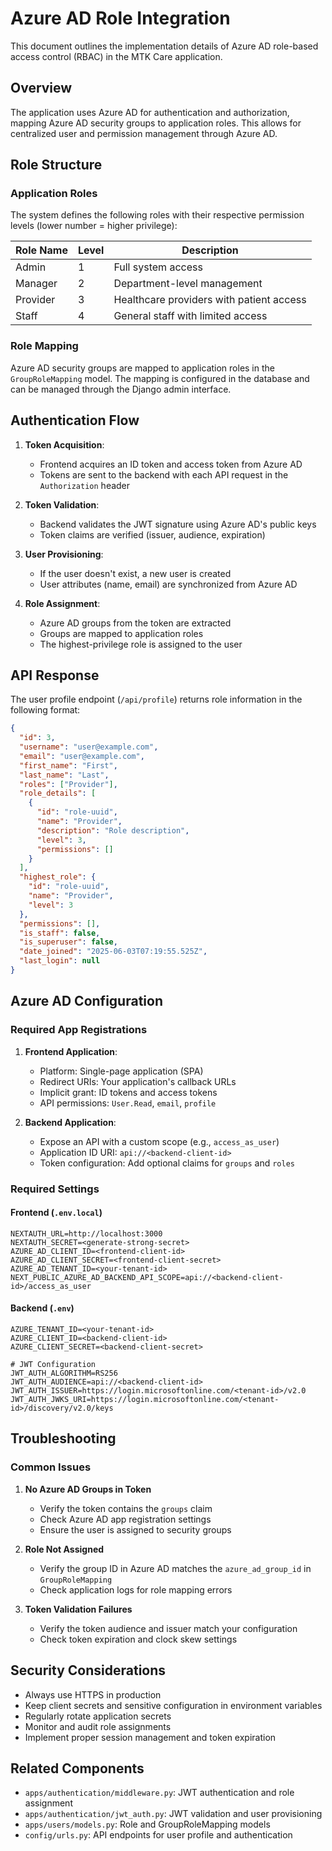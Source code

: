 # Azure AD Role Integration

This document outlines the implementation details of Azure AD role-based access control (RBAC) in the MTK Care application.

## Overview

The application uses Azure AD for authentication and authorization, mapping Azure AD security groups to application roles. This allows for centralized user and permission management through Azure AD.

## Role Structure

### Application Roles

The system defines the following roles with their respective permission levels (lower number = higher privilege):

| Role Name | Level | Description |
|-----------|-------|-------------|
| Admin | 1 | Full system access |
| Manager | 2 | Department-level management |
| Provider | 3 | Healthcare providers with patient access |
| Staff | 4 | General staff with limited access |

### Role Mapping

Azure AD security groups are mapped to application roles in the `GroupRoleMapping` model. The mapping is configured in the database and can be managed through the Django admin interface.

## Authentication Flow

1. **Token Acquisition**:
   - Frontend acquires an ID token and access token from Azure AD
   - Tokens are sent to the backend with each API request in the `Authorization` header

2. **Token Validation**:
   - Backend validates the JWT signature using Azure AD's public keys
   - Token claims are verified (issuer, audience, expiration)

3. **User Provisioning**:
   - If the user doesn't exist, a new user is created
   - User attributes (name, email) are synchronized from Azure AD

4. **Role Assignment**:
   - Azure AD groups from the token are extracted
   - Groups are mapped to application roles
   - The highest-privilege role is assigned to the user

## API Response

The user profile endpoint (`/api/profile`) returns role information in the following format:

```json
{
  "id": 3,
  "username": "user@example.com",
  "email": "user@example.com",
  "first_name": "First",
  "last_name": "Last",
  "roles": ["Provider"],
  "role_details": [
    {
      "id": "role-uuid",
      "name": "Provider",
      "description": "Role description",
      "level": 3,
      "permissions": []
    }
  ],
  "highest_role": {
    "id": "role-uuid",
    "name": "Provider",
    "level": 3
  },
  "permissions": [],
  "is_staff": false,
  "is_superuser": false,
  "date_joined": "2025-06-03T07:19:55.525Z",
  "last_login": null
}
```

## Azure AD Configuration

### Required App Registrations

1. **Frontend Application**:
   - Platform: Single-page application (SPA)
   - Redirect URIs: Your application's callback URLs
   - Implicit grant: ID tokens and access tokens
   - API permissions: `User.Read`, `email`, `profile`

2. **Backend Application**:
   - Expose an API with a custom scope (e.g., `access_as_user`)
   - Application ID URI: `api://<backend-client-id>`
   - Token configuration: Add optional claims for `groups` and `roles`

### Required Settings

#### Frontend (`.env.local`)
```
NEXTAUTH_URL=http://localhost:3000
NEXTAUTH_SECRET=<generate-strong-secret>
AZURE_AD_CLIENT_ID=<frontend-client-id>
AZURE_AD_CLIENT_SECRET=<frontend-client-secret>
AZURE_AD_TENANT_ID=<your-tenant-id>
NEXT_PUBLIC_AZURE_AD_BACKEND_API_SCOPE=api://<backend-client-id>/access_as_user
```

#### Backend (`.env`)
```
AZURE_TENANT_ID=<your-tenant-id>
AZURE_CLIENT_ID=<backend-client-id>
AZURE_CLIENT_SECRET=<backend-client-secret>

# JWT Configuration
JWT_AUTH_ALGORITHM=RS256
JWT_AUTH_AUDIENCE=api://<backend-client-id>
JWT_AUTH_ISSUER=https://login.microsoftonline.com/<tenant-id>/v2.0
JWT_AUTH_JWKS_URI=https://login.microsoftonline.com/<tenant-id>/discovery/v2.0/keys
```

## Troubleshooting

### Common Issues

1. **No Azure AD Groups in Token**
   - Verify the token contains the `groups` claim
   - Check Azure AD app registration settings
   - Ensure the user is assigned to security groups

2. **Role Not Assigned**
   - Verify the group ID in Azure AD matches the `azure_ad_group_id` in `GroupRoleMapping`
   - Check application logs for role mapping errors

3. **Token Validation Failures**
   - Verify the token audience and issuer match your configuration
   - Check token expiration and clock skew settings

## Security Considerations

- Always use HTTPS in production
- Keep client secrets and sensitive configuration in environment variables
- Regularly rotate application secrets
- Monitor and audit role assignments
- Implement proper session management and token expiration

## Related Components

- `apps/authentication/middleware.py`: JWT authentication and role assignment
- `apps/authentication/jwt_auth.py`: JWT validation and user provisioning
- `apps/users/models.py`: Role and GroupRoleMapping models
- `config/urls.py`: API endpoints for user profile and authentication
